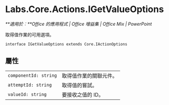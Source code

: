 
# <a name="labs.core.actions.igetvalueoptions"></a>Labs.Core.Actions.IGetValueOptions

 _**適用於︰**Office 的應用程式 | Office 增益集 | Office Mix | PowerPoint_

取得值作業的可用選項。

```
interface IGetValueOptions extends Core.IActionOptions
```


## <a name="properties"></a>屬性


|||
|:-----|:-----|
| `componentId: string`|取得值作業的關聯元件。|
| `attemptId: string`|取得值的嘗試。|
| `valueId: string`|要接收之值的 ID。|
